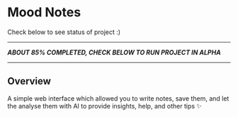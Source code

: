 # Mood Notes

Check below to see status of project :)

***

_**ABOUT 85% COMPLETED, CHECK BELOW TO RUN PROJECT IN ALPHA**_


---

## Overview

A simple web interface which allowed you to write notes, save them, and let the analyse them with AI to provide insights, help, and other tips ✨
